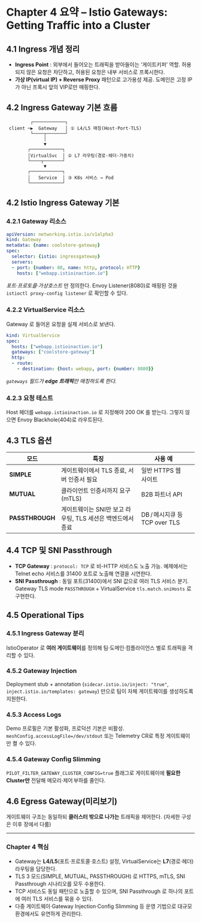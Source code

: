 # Chapter 4 요약 – Istio Gateways: Getting Traffic into a Cluster

## 4.1 Ingress 개념 정리

* **Ingress Point** : 외부에서 들어오는 트래픽을 받아들이는 ‘게이트키퍼’ 역할. 허용되지 않은 요청은 차단하고, 허용된 요청은 내부 서비스로 프록시한다.&#x20;
* **가상 IP(virtual IP) + Reverse Proxy** 패턴으로 고가용성 제공. 도메인은 고정 IP가 아닌 프록시 앞의 VIP로만 매핑한다.&#x20;

## 4.2 Ingress Gateway 기본 흐름

```text
         ┌────────────┐
 client ─▶  Gateway   │ ① L4/L5 매칭(Host·Port·TLS)
         └────┬───────┘
              │
              ▼
        ┌────────────┐
        │VirtualSvc  │ ② L7 라우팅(경로·헤더·가중치)
        └────┬───────┘
              ▼
        ┌────────────┐
        │   Service  │ ③ K8s 서비스 → Pod
        └────────────┘
```

## 4.2 Istio Ingress Gateway 기본

### 4.2.1 Gateway 리소스

```yaml
apiVersion: networking.istio.io/v1alpha3
kind: Gateway
metadata: {name: coolstore-gateway}
spec:
  selector: {istio: ingressgateway}
  servers:
  - port: {number: 80, name: http, protocol: HTTP}
    hosts: ["webapp.istioinaction.io"]
```

*포트·프로토콜·가상호스트* 만 정의한다. Envoy Listener(8080)로 매핑된 것을 `istioctl proxy-config listener` 로 확인할 수 있다.&#x20;

### 4.2.2 VirtualService 리소스

Gateway 로 들어온 요청을 실제 서비스로 보낸다.

```yaml
kind: VirtualService
spec:
  hosts: ["webapp.istioinaction.io"]
  gateways: ["coolstore-gateway"]
  http:
  - route:
    - destination: {host: webapp, port: {number: 8080}}
```

*`gateways` 필드가 **edge 트래픽**만 매칭하도록 한다.*&#x20;

### 4.2.3 요청 테스트

Host 헤더를 `webapp.istioinaction.io` 로 지정해야 200 OK 를 받는다. 그렇지 않으면 Envoy Blackhole(404)로 라우트된다.&#x20;

## 4.3 TLS 옵션

| 모드              | 특징                                   | 사용 예                     |   |
| --------------- | ------------------------------------ | ------------------------ | - |
| **SIMPLE**      | 게이트웨이에서 TLS 종료, 서버 인증서 필요            | 일반 HTTPS 웹사이트            |   |
| **MUTUAL**      | 클라이언트 인증서까지 요구(mTLS)                 | B2B 파트너 API              |   |
| **PASSTHROUGH** | 게이트웨이는 SNI만 보고 라우팅, TLS 세션은 백엔드에서 종료 | DB / 메시지큐 등 TCP over TLS |   |

## 4.4 TCP 및 SNI Passthrough

* **TCP Gateway** : `protocol: TCP` 로 비-HTTP 서비스도 노출 가능. 예제에서는 Telnet echo 서비스를 31400 포트로 노출해 연결을 시연한다.&#x20;
* **SNI Passthrough** : 동일 포트(31400)에서 SNI 값으로 여러 TLS 서비스 분기. Gateway TLS mode `PASSTHROUGH` + VirtualService `tls.match.sniHosts` 로 구현한다.&#x20;

## 4.5 Operational Tips

### 4.5.1 Ingress Gateway 분리

IstioOperator 로 **여러 게이트웨이**를 정의해 팀·도메인·컴플라이언스 별로 트래픽을 격리할 수 있다.&#x20;

### 4.5.2 Gateway Injection

Deployment stub + annotation (`sidecar.istio.io/inject: "true"`, `inject.istio.io/templates: gateway`) 만으로 팀이 자체 게이트웨이를 생성하도록 지원한다.&#x20;

### 4.5.3 Access Logs

Demo 프로필은 기본 활성화, 프로덕션 기본은 비활성. `meshConfig.accessLogFile=/dev/stdout` 또는 Telemetry CR로 특정 게이트웨이만 켤 수 있다.&#x20;

### 4.5.4 Gateway Config Slimming

`PILOT_FILTER_GATEWAY_CLUSTER_CONFIG=true` 플래그로 게이트웨이에 **필요한 Cluster만** 전달해 메모리·제어 부하를 줄인다.&#x20;

## 4.6 Egress Gateway(미리보기)

게이트웨이 구조는 동일하되 **클러스터 밖으로 나가는** 트래픽을 제어한다. (자세한 구성은 이후 장에서 다룸)&#x20;

---

### Chapter 4 핵심

* Gateway는 **L4/L5**(포트·프로토콜·호스트) 설정, VirtualService는 **L7**(경로·헤더) 라우팅을 담당한다.
* TLS 3 모드(SIMPLE, MUTUAL, PASSTHROUGH) 로 HTTPS, mTLS, SNI Passthrough 시나리오를 모두 수용한다.
* TCP 서비스도 동일 패턴으로 노출할 수 있으며, SNI Passthrough 로 하나의 포트에 여러 TLS 서비스를 묶을 수 있다.
* 다중 게이트웨이·Gateway Injection·Config Slimming 등 운영 기법으로 대규모 환경에서도 유연하게 관리한다.
